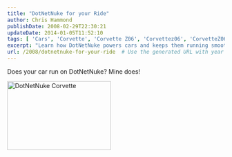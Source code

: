 ```yaml
---
title: "DotNetNuke for your Ride"
author: Chris Hammond
publishDate: 2008-02-29T22:30:21
updateDate: 2014-01-05T11:52:10
tags: [ 'Cars', 'Corvette', 'Corvette Z06', 'Corvettez06', 'CorvetteZ06org', 'DotNetNuke' ]
excerpt: "Learn how DotNetNuke powers cars and keeps them running smoothly in this insightful blog post about using the platform for automotive solutions."
url: /2008/dotnetnuke-for-your-ride  # Use the generated URL with year
---
```

<p>Does your car run on DotNetNuke? Mine does!</p> <p><a title="DotNetNuke Corvette" href="https://flickr.com/photos/chammond/2291945232/"><img class="pc_img" height="160" alt="DotNetNuke Corvette" src="https://farm3.static.flickr.com/2402/2291945232_3f7d42f74a_m.jpg" width="240" /></a></p>


